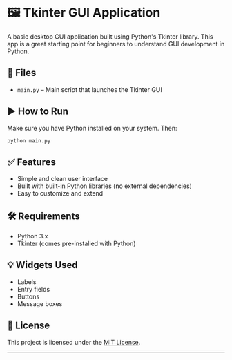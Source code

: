 # 🖼️ Tkinter GUI Application

A basic desktop GUI application built using Python's Tkinter library. This app is a great starting point for beginners to understand GUI development in Python.
 
## 📁 Files

* `main.py` – Main script that launches the Tkinter GUI

## ▶️ How to Run

Make sure you have Python installed on your system. Then: 

```bash 
python main.py 
```

## ✅ Features

* Simple and clean user interface
* Built with built-in Python libraries (no external dependencies)
* Easy to customize and extend

## 🛠 Requirements

* Python 3.x
* Tkinter (comes pre-installed with Python)

## 💡 Widgets Used

* Labels
* Entry fields
* Buttons
* Message boxes

## 📄 License

This project is licensed under the [MIT License](LICENSE).

---
